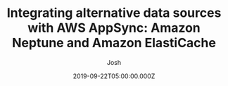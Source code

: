 ---
date: "2019-09-22T05:00:00.000Z"
title: "Integrating alternative data sources with AWS AppSync: Amazon Neptune and Amazon ElastiCache"
author: "Josh"
summary: "In this post, we explore how AWS AppSync can utilize AWS Lambda to integrate with alternative data sources—in other words, those not directly integrated out-of-the-box with AWS AppSync. While we look specifically at Amazon ElastiCache and Amazon Neptune here, you could support other data sources via a similar approach (including forthcoming services such as Amazon QLDB and Amazon Timestream)."
redirect_link: https://aws.amazon.com/blogs/mobile/integrating-aws-appsync-neptune-elasticache/
---